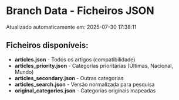# Branch Data - Ficheiros JSON
Atualizado automaticamente em: 2025-07-30 17:38:11

## Ficheiros disponíveis:
- **articles.json** - Todos os artigos (compatibilidade)
- **articles_priority.json** - Categorias prioritárias (Últimas, Nacional, Mundo)
- **articles_secondary.json** - Outras categorias
- **articles_search.json** - Versão normalizada para pesquisa
- **original_categories.json** - Categorias originais mapeadas
